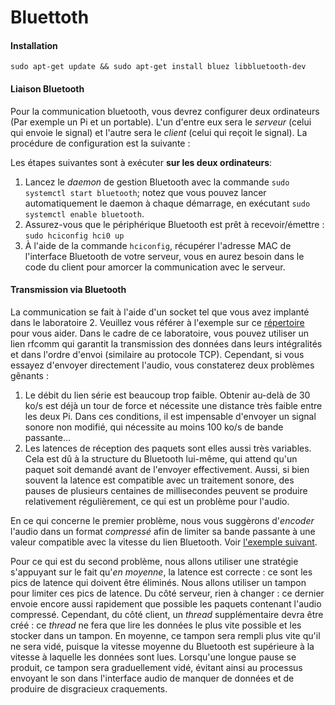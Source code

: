 # Bluettoth

#### Installation

```
sudo apt-get update && sudo apt-get install bluez libbluetooth-dev
```

#### Liaison Bluetooth

Pour la communication bluetooth, vous devrez configurer deux ordinateurs (Par exemple un Pi et un portable). L'un d'entre eux sera le *serveur* (celui qui envoie le signal) et l'autre sera le *client* (celui qui reçoit le signal). La procédure de configuration est la suivante :

Les étapes suivantes sont à exécuter **sur les deux ordinateurs**:

1. Lancez le *daemon* de gestion Bluetooth avec la commande `sudo systemctl start bluetooth`; notez que vous pouvez lancer automatiquement le daemon à chaque démarrage, en exécutant `sudo systemctl enable bluetooth`.
2. Assurez-vous que le périphérique Bluetooth est prêt à recevoir/émettre : `sudo hciconfig hci0 up`
3. À l'aide de la commande `hciconfig`, récupérer l'adresse MAC de l'interface Bluetooth de votre serveur, vous en aurez besoin dans le code du client pour amorcer la communication avec le serveur.

#### Transmission via Bluetooth

La communication se fait à l'aide d'un socket tel que vous avez implanté dans le laboratoire 2. Veuillez vous référer à l'exemple sur ce [répertoire](https://github.com/balle/bluetooth-snippets) pour vous aider. Dans le cadre de ce laboratoire, vous pouvez utiliser un lien rfcomm qui garantit la transmission des données dans leurs intégralités et dans l'ordre d'envoi (similaire au protocole TCP). Cependant, si vous essayez d'envoyer directement l'audio, vous constaterez deux problèmes gênants :

1. Le débit du lien série est beaucoup trop faible. Obtenir au-delà de 30 ko/s est déjà un tour de force et nécessite une distance très faible entre les deux Pi. Dans ces conditions, il est impensable d'envoyer un signal sonore non modifié, qui nécessite au moins 100 ko/s de bande passante...
2. Les latences de réception des paquets sont elles aussi très variables. Cela est dû à la structure du Bluetooth lui-même, qui attend qu'un paquet soit demandé avant de l'envoyer effectivement. Aussi, si bien souvent la latence est compatible avec un traitement sonore, des pauses de plusieurs centaines de millisecondes peuvent se produire relativement régulièrement, ce qui est un problème pour l'audio.

En ce qui concerne le premier problème, nous vous suggèrons d'*encoder* l'audio dans un format *compressé* afin de limiter sa bande passante à une valeur compatible avec la vitesse du lien Bluetooth. Voir [l'exemple suivant](todo).

Pour ce qui est du second problème, nous allons utiliser une stratégie s'appuyant sur le fait qu'*en moyenne*, la latence est correcte : ce sont les pics de latence qui doivent être éliminés. Nous allons utiliser un tampon pour limiter ces pics de latence. Du côté serveur, rien à changer : ce dernier envoie encore aussi rapidement que possible les paquets contenant l'audio compressé. Cependant, du côté client, un *thread* supplémentaire devra être créé : ce *thread* ne fera que lire les données le plus vite possible et les stocker dans un tampon. En moyenne, ce tampon sera rempli plus vite qu'il ne sera vidé, puisque la vitesse moyenne du Bluetooth est supérieure à la vitesse à laquelle les données sont lues. Lorsqu'une longue pause se produit, ce tampon sera graduellement vidé, évitant ainsi au processus envoyant le son dans l'interface audio de manquer de données et de produire de disgracieux craquements.